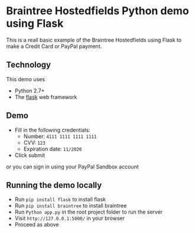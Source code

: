 # Braintree Hostedfields Python demo using Flask 

This is a reall basic example of the Braintree Hostedfields using Flask to make a Credit Card or PayPal payment.

## Technology

This demo uses

* Python 2.7+
* The [flask](http://flask.pocoo.org/) web framework

## Demo

* Fill in the following credentials:
  * Number: `4111 1111 1111 1111`
  * CVV: `123`
  * Expiration date: `11/2020`
* Click submit

or you can sign in using your PayPal Sandbox account

## Running the demo locally

* Run `pip install flask` to install flask
* Run `pip install braintree` to install braintree 
* Run `Python app.py` in the root project folder to run the server 
* Visit `http://127.0.0.1:5000/` in your browser
* Proceed as above
